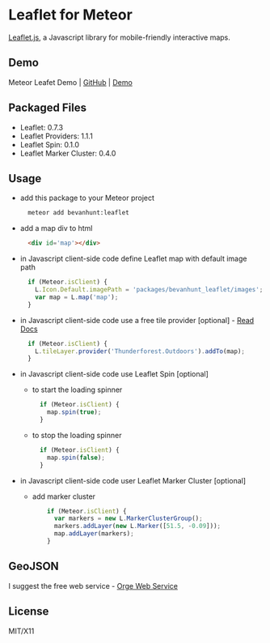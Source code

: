 # Leaflet for Meteor

[Leaflet.js](http://leafletjs.com/), a Javascript library for mobile-friendly interactive maps.

## Demo
Meteor Leafet Demo  |  [GitHub](https://github.com/bevanhunt/meteor-leaflet-demo)  |  [Demo](http://leaflet.meteor.com)

## Packaged Files
- Leaflet: 0.7.3
- Leaflet Providers: 1.1.1
- Leaflet Spin: 0.1.0
- Leaflet Marker Cluster: 0.4.0

## Usage
- add this package to your Meteor project
  ```bash
    meteor add bevanhunt:leaflet
  ```

- add a map div to html
  ```html
    <div id='map'></div>
  ```

- in Javascript client-side code define Leaflet map with default image path

  ```javascript
    if (Meteor.isClient) {
      L.Icon.Default.imagePath = 'packages/bevanhunt_leaflet/images';
      var map = L.map('map');
    }
  ```

- in Javascript client-side code use a free tile provider [optional] - [Read Docs](https://github.com/leaflet-extras/leaflet-providers)

  ```javascript
    if (Meteor.isClient) {
      L.tileLayer.provider('Thunderforest.Outdoors').addTo(map);
    }
  ```

- in Javascript client-side code use Leaflet Spin [optional]

  - to start the loading spinner
    ```javascript
      if (Meteor.isClient) {
        map.spin(true);
      }
    ```

  - to stop the loading spinner
    ```javascript
      if (Meteor.isClient) {
        map.spin(false);
      }
    ```

- in Javascript client-side code user Leaflet Marker Cluster [optional]

  - add marker cluster
    ```javascript
        if (Meteor.isClient) {
          var markers = new L.MarkerClusterGroup();
          markers.addLayer(new L.Marker([51.5, -0.09]));
          map.addLayer(markers);
        }
    ```

## GeoJSON
I suggest the free web service - [Orge Web Service](http://ogre.adc4gis.com/)

## License
MIT/X11
